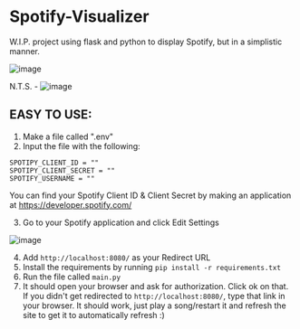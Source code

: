 # Spotify-Visualizer
W.I.P. project using flask and python to display Spotify, but in a simplistic manner.

![image](https://user-images.githubusercontent.com/67598470/202959948-b937d9fa-254d-4df4-abd8-1ff912bf77af.png)

N.T.S. - ![image](https://user-images.githubusercontent.com/67598470/202955987-91c1a1c5-2b52-4bd1-8a33-c6f5abe5a79c.png)


## EASY TO USE:
1. Make a file called ".env"
2. Input the file with the following:
```env
SPOTIPY_CLIENT_ID = ""
SPOTIPY_CLIENT_SECRET = ""
SPOTIFY_USERNAME = ""
```
You can find your Spotify Client ID & Client Secret by making an application at https://developer.spotify.com/

3. Go to your Spotify application and click Edit Settings

![image](https://user-images.githubusercontent.com/67598470/202961276-cfb2ec96-db78-4725-8b6d-72a8a693b552.png)

4. Add `http://localhost:8080/` as your Redirect URL
5. Install the requirements by running `pip install -r requirements.txt`
6. Run the file called `main.py`
7. It should open your browser and ask for authorization. Click ok on that. If you didn't get redirected to `http://localhost:8080/`, type that link in your browser. It should work, just play a song/restart it and refresh the site to get it to automatically refresh :) 
